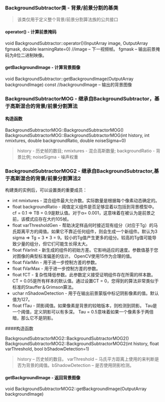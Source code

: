 ### BackgroundSubtractor类 - 背景/前景分割的基类

> 该类仅用于定义整个背景/前景分割算法族的公共接口

#### operator() - 计算前景掩码

void BackgroundSubtractor::operator()(InputArray image, OutputArray fgmask, double learningRate=0) //image – 下一视频帧。 fgmask – 输出前景掩码为8位二进制映像。

#### getBackgroundImage - 计算背景图像

void BackgroundSubtractor::getBackgroundImage(OutputArray backgroundImage) const //backgroundImage – 输出的背景图像

### BackgroundSubtractorMOG - 继承自BackgroundSubtractor，基于高斯混合的背景/前景分割算法

#### 构造函数

BackgroundSubtractorMOG::BackgroundSubtractorMOG()       
BackgroundSubtractorMOG::BackgroundSubtractorMOG(int history, int nmixtures, double backgroundRatio, double noiseSigma=0)

> history - 历史帧的数目; nmixtures - 混合高斯数量; backgroundRatio - 背景比例; noiseSigma - 噪声权重

### BackgroundSubtractorMOG2 - 继承自BackgroundSubtractor,基于高斯混合的背景/前景分割算法2

构建类的实例后，可以设置类的重要成员：

- int nmixtures - 混合组件最大允许数。实际数量是根据每个像素动态确定的。
- float backgroundRatio - 阈值定义组件是否足够显着以包括到背景模型中。 cf = 0.1 => TB = 0.9是默认值。对于α= 0.001，这意味着在被认为是前景之前，该模式应存在大约105帧。
- float varThresholdGen - 帮助决定样品何时接近现有组分（对应于Tg）的马氏距离平方的阈值。如果它不靠近任何组件，则会生成一个新组件。默认为3 sigma => Tg = 3 * 3 = 9。较小的Tg值产生更多的组分。较高的Tg值可能导致少量的组分，但它们可能生长得太大。
- float fVarInit - 新生成的组件的初始方差。它影响适应的速度。参数值基于您对图像的典型标准偏差的估计。 OpenCV使用15作为合理的值。
- float fVarMin - 用于进一步控制方差的参数。
- float fVarMax - 用于进一步控制方差的参数。
- float fCT - 复杂性降低参数。此参数定义接受证明组件存在所需的样本数。 CT = 0.05是所有样本的默认值。通过设置CT = 0，您得到的算法非常类似于标准的Stauffer＆Grimson算法。
- uchar nShadowDetection - 用于在输出前景蒙版中标记阴影像素的值。默认值为127。
- float fTau - 阴影阈值。如果像素是背景的较暗版本，则检测到阴影。 Tau是一个阈值，定义阴影可以有多深。 Tau = 0.5意味着如果一个像素多于两倍暗，那么它不是阴影。

####构造函数

BackgroundSubtractorMOG2::BackgroundSubtractorMOG2()    
BackgroundSubtractorMOG2::BackgroundSubtractorMOG2(int history, float varThreshold, bool bShadowDetection=1)

> history – 历史帧的数目。 varThreshold – 马氏平方距离上使用的来判断是否为背景的阈值。bShadowDetection – 是否使用阴影检测。

#### getBackgroundImage - 返回背景图像

void BackgroundSubtractorMOG2::getBackgroundImage(OutputArray backgroundImage)
